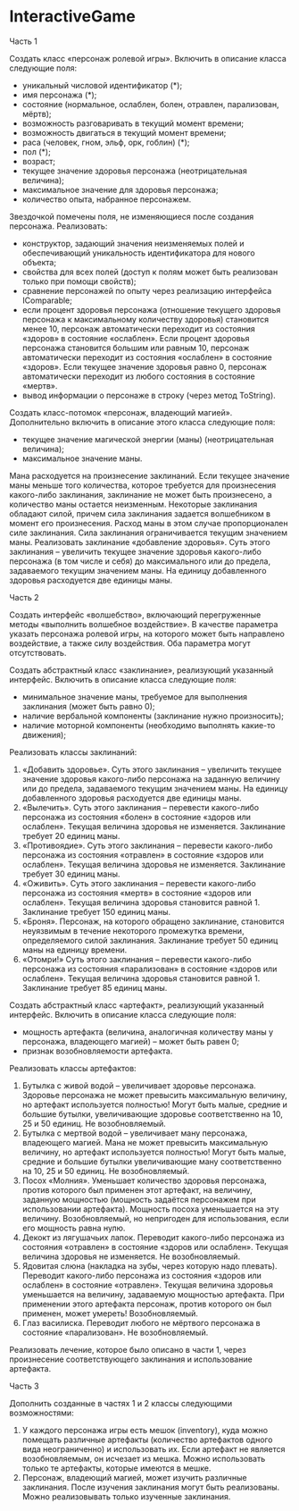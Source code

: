 # InteractiveGame

Часть 1

Создать класс «персонаж ролевой игры». Включить в описание класса следующие 
поля:
- уникальный числовой идентификатор (*); 
- имя персонажа (*);
- состояние (нормальное, ослаблен, болен, отравлен, парализован, мёртв);
- возможность разговаривать в текущий момент времени;
- возможность двигаться в текущий момент времени;
- раса (человек, гном, эльф, орк, гоблин) (*);
- пол (*);
- возраст;
- текущее значение здоровья персонажа (неотрицательная величина);
- максимальное значение для здоровья персонажа;
- количество опыта, набранное персонажем.

Звездочкой помечены поля, не изменяющиеся после создания персонажа.
Реализовать:
- конструктор, задающий значения неизменяемых полей и обеспечивающий 
уникальность идентификатора для нового объекта;
- свойства для всех полей (доступ к полям может быть реализован только при 
помощи свойств);
- сравнение персонажей по опыту через реализацию интерфейса IComparable;
- если процент здоровья персонажа (отношение текущего здоровья персонажа 
к максимальному количеству здоровья) становится менее 10, персонаж 
автоматически переходит из состояния «здоров» в состояние «ослаблен». 
Если процент здоровья персонажа становится большим или равным 10, 
персонаж автоматически переходит из состояния «ослаблен» в состояние 
«здоров». Если текущее значение здоровья равно 0, персонаж автоматически 
переходит из любого состояния в состояние «мертв». 
- вывод информации о персонаже в строку (через метод ToString).

Создать класс-потомок «персонаж, владеющий магией». Дополнительно включить в 
описание этого класса следующие поля:
- текущее значение магической энергии (маны) (неотрицательная величина);
- максимальное значение маны.

Мана расходуется на произнесение заклинаний. Если текущее значение маны 
меньше того количества, которое требуется для произнесения какого-либо
заклинания, заклинание не может быть произнесено, а количество маны остается 
неизменным.
Некоторые заклинания обладают силой, причем сила заклинания задается 
волшебником в момент его произнесения. Расход маны в этом случае 
пропорционален силе заклинания. Сила заклинания ограничивается текущим 
значением маны.
Реализовать заклинание «добавление здоровья». Суть этого заклинания – увеличить 
текущее значение здоровья какого-либо персонажа (в том числе и себя) до 
максимального или до предела, задаваемого текущим значением маны. На единицу 
добавленного здоровья расходуется две единицы маны.


Часть 2

Создать интерфейс «волшебство», включающий перегруженные методы 
«выполнить волшебное воздействие». В качестве параметра указать персонажа 
ролевой игры, на которого может быть направлено воздействие, а также силу 
воздействия. Оба параметра могут отсутствовать.

Создать абстрактный класс «заклинание», реализующий указанный интерфейс. 
Включить в описание класса следующие поля:
- минимальное значение маны, требуемое для выполнения заклинания (может 
быть равно 0); 
- наличие вербальной компоненты (заклинание нужно произносить);
- наличие моторной компоненты (необходимо выполнять какие-то движения);

Реализовать классы заклинаний:
1) «Добавить здоровье». Суть этого заклинания – увеличить текущее значение 
здоровья какого-либо персонажа на заданную величину или до предела, 
задаваемого текущим значением маны. На единицу добавленного здоровья 
расходуется две единицы маны.
2) «Вылечить». Суть этого заклинания – перевести какого-либо персонажа из 
состояния «болен» в состояние «здоров или ослаблен». Текущая величина 
здоровья не изменяется. Заклинание требует 20 единиц маны.
3) «Противоядие». Суть этого заклинания – перевести какого-либо персонажа 
из состояния «отравлен» в состояние «здоров или ослаблен». Текущая 
величина здоровья не изменяется. Заклинание требует 30 единиц маны.
4) «Оживить». Суть этого заклинания – перевести какого-либо персонажа из 
состояния «мертв» в состояние «здоров или ослаблен». Текущая величина 
здоровья становится равной 1. Заклинание требует 150 единиц маны.
5) «Броня». Персонаж, на которого обращено заклинание, становится 
неуязвимым в течение некоторого промежутка времени, определяемого 
силой заклинания. Заклинание требует 50 единиц маны на единицу времени.
6) «Отомри!» Суть этого заклинания – перевести какого-либо персонажа из 
состояния «парализован» в состояние «здоров или ослаблен». Текущая 
величина здоровья становится равной 1. Заклинание требует 85 единиц маны.

Создать абстрактный класс «артефакт», реализующий указанный интерфейс. 
Включить в описание класса следующие поля:
- мощность артефакта (величина, аналогичная количеству маны у персонажа, 
владеющего магией) – может быть равен 0;
- признак возобновляемости артефакта.

Реализовать классы артефактов:
1) Бутылка с живой водой – увеличивает здоровье персонажа. Здоровье 
персонажа не может превысить максимальную величину, но артефакт 
используется полностью! Могут быть малые, средние и большие бутылки, 
увеличивающие здоровье соответственно на 10, 25 и 50 единиц. Не
возобновляемый.
2) Бутылка с мертвой водой – увеличивает ману персонажа, владеющего 
магией. Мана не может превысить максимальную величину, но артефакт 
используется полностью! Могут быть малые, средние и большие бутылки
увеличивающие ману соответственно на 10, 25 и 50 единиц. Не
возобновляемый.
3) Посох «Молния». Уменьшает количество здоровья персонажа, против 
которого был применен этот артефакт, на величину, заданную мощностью
(мощность задаётся персонажем при использовании артефакта). Мощность посоха уменьшается на эту величину. Возобновляемый, но непригоден для 
использования, если его мощность равна нулю.
4) Декокт из лягушачьих лапок. Переводит какого-либо персонажа из состояния 
«отравлен» в состояние «здоров или ослаблен». Текущая величина здоровья 
не изменяется. Не возобновляемый.
5) Ядовитая слюна (накладка на зубы, через которую надо плевать). Переводит 
какого-либо персонажа из состояния «здоров или ослаблен» в состояние 
«отравлен». Текущая величина здоровья уменьшается на величину, 
задаваемую мощностью артефакта. При применении этого артефакта 
персонаж, против которого он был применен, может умереть! 
Возобновляемый.
6) Глаз василиска. Переводит любого не мёртвого персонажа в состояние 
«парализован». Не возобновляемый.

Реализовать лечение, которое было описано в части 1, через произнесение 
соответствующего заклинания и использование артефакта.

Часть 3

Дополнить созданные в частях 1 и 2 классы следующими возможностями:
1) У каждого персонажа игры есть мешок (inventory), куда можно помещать 
различные артефакты (количество артефактов одного вида неограниченно) и 
использовать их. Если артефакт не является возобновляемым, он исчезает из 
мешка. Можно использовать только те артефакты, которые имеются в мешке. 
2) Персонаж, владеющий магией, может изучить различные заклинания. После 
изучения заклинания могут быть реализованы. Можно реализовывать только 
изученные заклинания.
